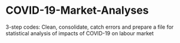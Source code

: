# COVID-19-Market-Analyses
3-step codes: Clean, consolidate, catch errors and prepare a file for statistical analysis of impacts of COVID-19 on labour market
